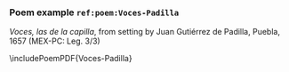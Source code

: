 ### Poem example `ref:poem:Voces-Padilla`

*Voces, las de la capilla*, from setting by Juan Gutiérrez de Padilla, Puebla,
1657 (MEX-PC: Leg. 3/3)

\includePoemPDF{Voces-Padilla}

